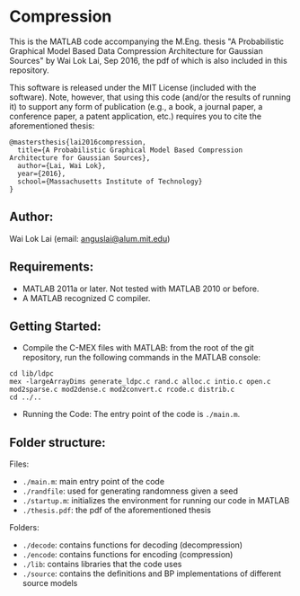 Compression
===========
This is the MATLAB code accompanying the M.Eng. thesis "A Probabilistic Graphical Model Based Data Compression Architecture for Gaussian Sources" by Wai Lok Lai, Sep 2016, the pdf of which is also included in this repository.

This software is released under the MIT License (included with the software). Note, however, that using this code (and/or the results of running it) to support any form of publication (e.g., a book, a journal paper, a conference paper, a patent application, etc.) requires you to cite the aforementioned thesis:

```
@mastersthesis{lai2016compression,
  title={A Probabilistic Graphical Model Based Compression Architecture for Gaussian Sources},
  author={Lai, Wai Lok},
  year={2016},
  school={Massachusetts Institute of Technology}
}
```

Author:
-------

Wai Lok Lai (email: anguslai@alum.mit.edu)


Requirements:
-------------
- MATLAB 2011a or later. Not tested with MATLAB 2010 or before. 
- A MATLAB recognized C compiler. 

Getting Started:
----------------

- Compile the C-MEX files with MATLAB: from the root of the git repository, run the following commands in the MATLAB console:

```
cd lib/ldpc
mex -largeArrayDims generate_ldpc.c rand.c alloc.c intio.c open.c mod2sparse.c mod2dense.c mod2convert.c rcode.c distrib.c
cd ../..
```

- Running the Code: The entry point of the code is `./main.m`.

Folder structure: 
-----------------
Files:
- `./main.m`: main entry point of the code
- `./randfile`: used for generating randomness given a seed
- `./startup.m`: initializes the environment for running our code in MATLAB
- `./thesis.pdf`: the pdf of the aforementioned thesis

Folders:
- `./decode`: contains functions for decoding (decompression)
- `./encode`: contains functions for encoding (compression)
- `./lib`: contains libraries that the code uses
- `./source`: contains the definitions and BP implementations of different source models
